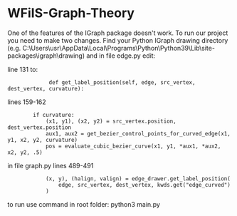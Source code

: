 # WFiIS-Graph-Theory

One of the features of the IGraph package doesn't work. To run our project you need to make two changes. Find your Python IGraph drawing directory (e.g. C:\Users\usr\AppData\Local\Programs\Python\Python39\Lib\site-packages\igraph\drawing) and in file edge.py edit:

line 131 to:
```
             def get_label_position(self, edge, src_vertex, dest_vertex, curvature):
```
lines 159-162 
```
        if curvature:
            (x1, y1), (x2, y2) = src_vertex.position, dest_vertex.position
            aux1, aux2 = get_bezier_control_points_for_curved_edge(x1, y1, x2, y2, curvature)
            pos = evaluate_cubic_bezier_curve(x1, y1, *aux1, *aux2, x2, y2, .5)
```
in file graph.py
lines 489-491
```
            (x, y), (halign, valign) = edge_drawer.get_label_position(
                edge, src_vertex, dest_vertex, kwds.get("edge_curved")
            )
```
to run use command in root folder:
python3 main.py